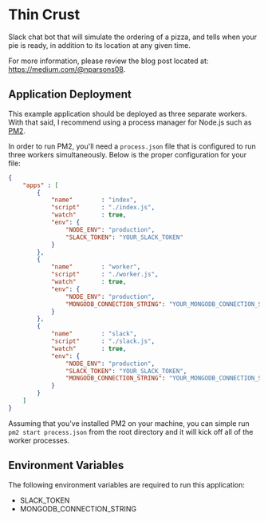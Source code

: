 # Thin Crust
Slack chat bot that will simulate the ordering of a pizza, and tells when your pie is ready, in addition to its location at any given time.

For more information, please review the blog post located at: https://medium.com/@nparsons08.

## Application Deployment

This example application should be deployed as three separate workers. With that said, I recommend using a process manager for Node.js such as [PM2](https://github.com/Unitech/pm2).

In order to run PM2, you'll need a `process.json` file that is configured to run three workers simultaneously. Below is the proper configuration for your file:

```json
{
    "apps" : [
        {
            "name"        : "index",
            "script"      : "./index.js",
            "watch"       : true,
            "env": {
                "NODE_ENV": "production",
                "SLACK_TOKEN": "YOUR_SLACK_TOKEN"
            }
        },
        {
            "name"        : "worker",
            "script"      : "./worker.js",
            "watch"       : true,
            "env": {
                "NODE_ENV": "production",
                "MONGODB_CONNECTION_STRING": "YOUR_MONGODB_CONNECTION_STRING"
            }
        },
        {
            "name"        : "slack",
            "script"      : "./slack.js",
            "watch"       : true,
            "env": {
                "NODE_ENV": "production",
                "SLACK_TOKEN": "YOUR_SLACK_TOKEN",
                "MONGODB_CONNECTION_STRING": "YOUR_MONGODB_CONNECTION_STRING"
            }
        }
    ]
}
```

Assuming that you've installed PM2 on your machine, you can simple run `pm2 start process.json` from the root directory and it will kick off all of the worker processes.

## Environment Variables

The following environment variables are required to run this application:

* SLACK_TOKEN
* MONGODB_CONNECTION_STRING
